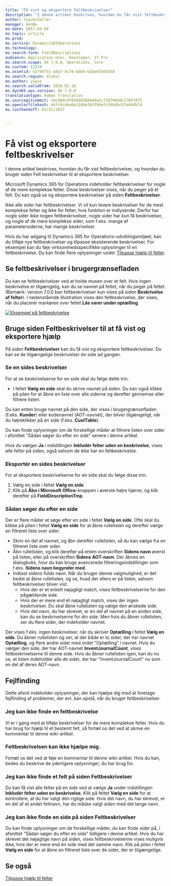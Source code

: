 ```yaml
---
title: "Få vist og eksportere feltbeskrivelser"
description: "I denne artikel beskrives, hvordan du får vist feltbeskrivelser, og hvordan du bruger siden Felt beskrivelser til at eksportere beskrivelser."
author: YuyuScheller
manager: AnnBe
ms.date: 2017-04-04
ms.topic: article
ms.prod: 
ms.service: Dynamics365Operations
ms.technology: 
ms.search.form: FieldDescriptions
audience: Application User, Developer, IT Pro
ms.search.scope: AX 7.0.0, Operations, Core
ms.custom: 11534
ms.assetid: e2795f51-a8a7-4c74-bdb9-b1be93bdd358
ms.search.region: Global
ms.author: yuyus
ms.search.validFrom: 2016-02-28
ms.dyn365.ops.version: AX 7.0.0
translationtype: Human Translation
ms.sourcegitcommit: c8c96dc9705688308dd4a5c720700ddc17657d75
ms.openlocfilehash: d4fc9cdee0e2160e363f9defcf6bdbc57ed4db74
ms.lasthandoff: 03/31/2017


---
```


# <a name="view-and-export-field-descriptions"></a>Få vist og eksportere feltbeskrivelser

I denne artikel beskrives, hvordan du får vist feltbeskrivelser, og hvordan du bruger siden Felt beskrivelser til at eksportere beskrivelser.

Microsoft Dynamics 365 for Operations indeholder feltbeskrivelser for nogle af de mere komplekse felter. Disse beskrivelser vises, når du peger på et felt. Du kan også se og eksportere beskrivelser på siden **Feltbeskrivelser**. 

Ikke alle sider har feltbeskrivelser. Vi vil kun levere beskrivelser for de mest komplekse felter og ikke for felter, hvis funktion er indlysende. Derfor har nogle sider ikke nogen feltbeskrivelser, nogle sider har kun få beskrivelser, og nogle af de mere komplekse sider, som f.eks. mange af parametersiderne, har mange beskrivelser. 

Hvis du har adgang til Dynamics 365 for Operations-udviklingsmiljøet, kan du tilføje nye feltbeskrivelser og tilpasse eksisterende beskrivelser. For eksempel kan du føje virksomhedsspecifikke oplysninger til en feltbeskrivelse. Du kan finde flere oplysninger under [Tilpasse hjælp til felter](/dynamics365/operations/dev-itpro/user-interface/customize-field-help).

## <a name="see-field-descriptions-in-the-user-interface"></a>Se feltbeskrivelser i brugergrænsefladen
Du kan se feltbeskrivelser ved at holde musen over et felt. Hvis ingen beskrivelse er tilgængelig, kan du se navnet på feltet, når du peger på feltet. (Bemærk: version 7.0.0 kan feltbeskrivelser kun vises på siden **Beskrivelse af felter**). I nedenstående illustration vises den feltbeskrivelse, der vises, når du placerer markøren over feltet **Lås varer under optælling**. 

[![Eksempel på feltbeskrivelse](./media/field-description.png)](./media/field-description.png)

## <a name="use-the-field-descriptions-page-to-view-and-export-field-help"></a>Bruge siden Feltbeskrivelser til at få vist og eksportere hjælp
På siden **Feltbeskrivelser** kan du få vist og eksportere feltbeskrivelser. Du kan se de tilgængelige beskrivelser én side ad gangen.

### <a name="view-the-descriptions-for-a-page"></a>Se en sides beskrivelser

For at se beskrivelserne for en side skal du følge dette trin.

-   I feltet **Vælg en side** skal du skrive navnet på siden. Du kan også klikke på pilen for at åbne en liste over alle siderne og derefter gennemse eller filtrere listen.

Du kan enten bruge navnet på den side, der vises i brugergrænsefladen (f.eks. **Kunder**) eller kodenavnet (AOT-navnet), der bliver tilgængeligt, når du højreklikker på en side (f.eks. **CustTable**). 

Du kan finde oplysninger om de forskellige måder at filtrere listen over sider i afsnittet "Sådan søger du efter en side" senere i denne artikel. 

Hvis du vælger **Ja** i indstillingen **Inkludér felter uden en beskrivelse**, vises alle felter på siden, også selvom de ikke har en feltbeskrivelse.

### <a name="export-the-descriptions-for-a-page"></a>Eksportér en sides beskrivelser

For at eksportere beskrivelserne for en side skal du følge disse trin.

1.  Vælg en side i feltet **Vælg en side**.
2.  Klik på **Åbn i Microsoft Office**-knappen i øverste højre hjørne, og klik derefter på **FieldDescriptionTmp**.

### <a name="searching-for-a-page"></a>Sådan søger du efter en side

Der er flere måder at søge efter en side i feltet **Vælg en side**. Ofte skal du klikke på pilen i feltet **Vælg en side** for at åbne rullelisten og derefter vælge en filtreret liste over sider.

-   Skriv en del af navnet, og åbn derefter rullelisten, så du kan vælge fra en filtreret liste over sider.
-   Åbn rullelisten, og klik derefter på enten overskriften **Sidens navn** øverst på listen, eller på overskriften **Sidens AOT-navn**. Der åbnes en dialogboks, hvor du kan bruge avancerede filtreringsindstillinger som f.eks. **Sidens navn begynder med**.
-   Indtast sidens fulde navn. Når du bruger denne valgmulighed, er det bedst at åbne rullelisten, og se, hvad der ellers er på listen, selvom feltbeskrivelser bliver vist.
    -   Hvis der er et enkelt nøjagtigt match, vises feltbeskrivelserne for den pågældende side.
    -   Hvis der er mere end ét nøjagtigt match, vises der ingen beskrivelser. Du skal åbne rullelisten og vælge den ønskede side.
    -   Hvis det navn, du har skrevet, er en del af navnet på en anden side, kan du se beskrivelserne for din side. Men hvis du åbner rullelisten, ser du flere sider, der indeholder navnet.

Der vises f.eks. ingen beskrivelser, når du skriver **Optælling** i feltet ****Vælg en side****. Du åbner rullelisten og ser, at der både er to sider, der har navnet **Optælling**, og flere andre sider med ordet "Optælling" i navnet. Hvis du vælger den side, der har AOT-navnet **InventJournalCount**, vises feltbeskrivelserne til denne side. Hvis du åbner rullelisten igen, kan du nu se, at listen indeholder alle de sider, der har "InventJournalCount" nu som en del af deres AOT-navn.

## <a name="troubleshooting"></a>Fejlfinding
Dette afsnit indeholder oplysninger, der kan hjælpe dig med at foretage fejlfinding af problemer, der evt. kan opstå, når du bruger feltbeskrivelser.

### <a name="i-cant-find-a-field-description"></a>Jeg kan ikke finde en feltbeskrivelse

Vi er i gang med at tilføje beskrivelser for de mere komplekse felter. Hvis du har brug for hjælp til et bestemt felt, så fortæl os det ved at skrive en kommentar til denne wiki-artikel.

### <a name="the-field-description-isnt-helpful"></a>Feltbeskrivelsen kan ikke hjælpe mig.

Fortæl os det ved at føje en kommentar til denne wiki-artikel. Hvis du kan, bedes du beskrive de yderligere oplysninger, du har brug for.

### <a name="i-cant-find-a-field-on-the-field-descriptions-page"></a>Jeg kan ikke finde et felt på siden Feltbeskrivelser

Du kan få vist alle felter på en side ved at vælge **Ja** under indstillingen **Inkludér felter uden en beskrivelse**. Klik på feltet **Vælg en side** for at kontrollere, at du har valgt den rigtige side. Hvis det navn, du har skrevet, er en del af et andet feltnavn, har du måske valgt siden med det lange navn.

### <a name="i-cant-find-a-page-on-the-field-descriptions-page"></a>Jeg kan ikke finde en side på siden Feltbeskrivelser

Du kan finde oplysninger om de forskellige måder, du kan finde sider på, i afsnittet "Sådan søger du efter en side" tidligere i denne artikel. Hvis du har skrevet det nøjagtige navn på siden, vises feltbeskrivelserne vises muligvis ikke, hvis der er mere end én side med det samme navn. Klik på pilen i feltet **Vælg en side** for at åbne en filtreret liste over de sider, der er tilgængelige.

<a name="see-also"></a>Se også
--------

[Tilpasse hjælp til felter](https:/docs.microsoft.com/en-us/dynamics365/operations/dev-itpro/user-interface/customize-field-help.md)


